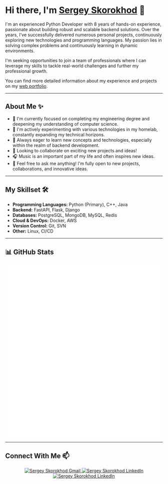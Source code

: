# Hi there, I'm **[Sergey Skorokhod](http://illusion-of-control-portfolio.vercel.app/)** 👋

I'm an experienced Python Developer with 8 years of hands-on experience, passionate about building robust and scalable backend solutions. Over the years, I've successfully delivered numerous personal projects, continuously exploring new technologies and programming languages. My passion lies in solving complex problems and continuously learning in dynamic environments.

I'm seeking opportunities to join a team of professionals where I can leverage my skills to tackle real-world challenges and further my professional growth.

You can find more detailed information about my experience and projects on my [web portfolio](http://illusion-of-control-portfolio.vercel.app/).

---

## **About Me ✨**

*   🔭 I'm currently focused on completing my engineering degree and deepening my understanding of computer science.
*   🧪 I'm actively experimenting with various technologies in my homelab, constantly expanding my technical horizons.
*   🌱 Always eager to learn new concepts and technologies, especially within the realm of backend development.
*   👯 Looking to collaborate on exciting new projects and ideas!
*   🎧 Music is an important part of my life and often inspires new ideas.
*   💬 Feel free to ask me anything! I'm fully open to new projects, collaborations, and innovative ideas.

---

## **My Skillset 🛠️**

*   **Programming Languages:** Python (Primary), C++, Java
*   **Backend:** FastAPI, Flask, Django
*   **Databases:** PostgreSQL, MongoDB, MySQL, Redis
*   **Cloud & DevOps:** Docker, AWS
*   **Version Control:** Git, SVN
*   **Other:** Linux, CI/CD

---

## **📊 GitHub Stats**

![Metrics](/github-metrics.svg)

---

## **Connect With Me 📫**

<div align="center" style="text-align:center">
    <a href="mailto:sergeyskorokhod@gmail.com">
        <img src="https://img.shields.io/badge/-Gmail-EA4335?style=for-the-badge&logo=Gmail&logoColor=white"
            alt="Sergey Skorokhod Gmail">
    </a>
    <a href="https://www.linkedin.com/in/skorokhod-sergey/">
        <img src="https://img.shields.io/badge/LinkedIn-0A66C2?style=for-the-badge&logo=linkedin&logoColor=white"
            alt="Sergey Skorokhod LinkedIn">
    </a>
    <a href="https://t.me/illusion_of_control">
        <img src="https://img.shields.io/badge/Telegram-2AABEE?style=for-the-badge&logo=telegram&logoColor=white"
            alt="Sergey Skorokhod LinkedIn">
    </a>
</div>
